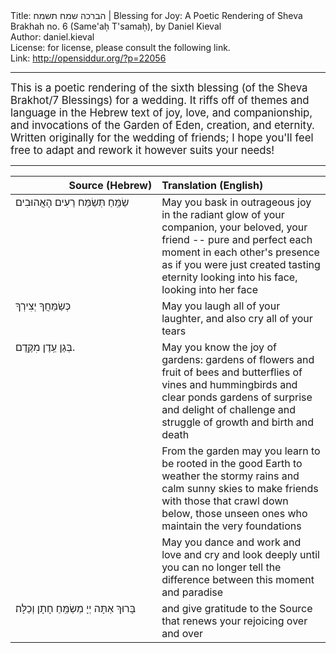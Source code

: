 <html>
<head></head>
<body>
Title: הברכה שמח תשמח | Blessing for Joy: A Poetic Rendering of Sheva Brakhah no. 6 (Same'aḥ T'samaḥ), by Daniel Kieval<br />
Author: daniel.kieval<br />
License: for license, please consult the following link.<br />
Link: <a href="http://opensiddur.org/?p=22056">http://opensiddur.org/?p=22056</a>
<p />
<hr />

<div class="english" style="font-size: 1.2em; ">
This is a poetic rendering of the sixth blessing (of the Sheva Brakhot/7 Blessings) for a wedding. It riffs off of themes and language in the Hebrew text of joy, love, and companionship, and invocations of the Garden of Eden, creation, and eternity. Written originally for the wedding of friends; I hope you'll feel free to adapt and rework it however suits your needs!
</div>

<hr />

<table style="margin-left: auto;margin-right: auto;" class="draggable">
<thead><tr><th id="x" style="text-align: right;">Source (Hebrew)</th><th style="text-align: left;">Translation (English)</th></tr></thead>
<tbody>
<tr><td style="vertical-align:top;" width="46%">
<div class="liturgy"><span lang="he">
שַׂמֵּֽחַ תְּשַׂמַּח רֵעִים הָאֲהוּבִים
</span></div></td>
 
<td style="vertical-align:top;" width="53%">
<div class="english">
May you bask in outrageous joy in the radiant glow of your companion, 
your beloved, your friend -- pure and perfect
each moment in each other's presence as if you were just created
tasting eternity looking into his face, looking into her face
</div></td></tr>


<tr><td style="vertical-align:top;" width="46%">
<div class="liturgy"><span lang="he">
כְּשַׂמֵּחֲךָ יְצִירְךָ
</span></div></td>
 
<td style="vertical-align:top;" width="53%">
<div class="english">
May you laugh all of your laughter, and also cry all of your tears
</div></td></tr>


<tr><td style="vertical-align:top;" width="46%">
<div class="liturgy"><span lang="he">
בְּגַן עֵֽדֶן מִקֶּֽדֶם.
</span></div></td>
 
<td style="vertical-align:top;" width="53%">
<div class="english">
May you know the joy of gardens:
gardens of flowers and fruit
of bees and butterflies
of vines and hummingbirds and clear ponds
gardens of surprise and delight
of challenge and struggle
of growth and birth and death
</div></td></tr>


<tr><td style="vertical-align:top;" width="46%">
<div class="liturgy"><span lang="he">

</span></div></td>
 
<td style="vertical-align:top;" width="53%">
<div class="english">
From the garden may you learn to be rooted in the good Earth
to weather the stormy rains and calm sunny skies
to make friends with those that crawl down below,
those unseen ones who maintain the very foundations
</div></td></tr>


<tr><td style="vertical-align:top;" width="46%">
<div class="liturgy"><span lang="he">

</span></div></td>
 
<td style="vertical-align:top;" width="53%">
<div class="english">
May you dance and work and love and cry and look deeply until you can no longer tell the difference 
between this moment and paradise
</div></td></tr>


<tr><td style="vertical-align:top;" width="46%">
<div class="liturgy"><span lang="he">
‏בָּרוּךְ אַתָּה יְיָ מְשַׂמֵּֽחַ חָתָן וְכַלָּה׃‏
</span></div></td>
 
<td style="vertical-align:top;" width="53%">
<div class="english">
and give gratitude to the Source that renews your rejoicing over and over
</div></td></tr>
</tbody></table>
</body>
</html>